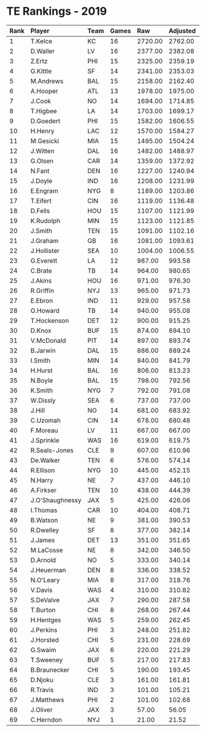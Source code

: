 # TE Rankings - 2019

| Rank | Player          | Team | Games | Raw     | Adjusted | Difficulty | Avg/Game | Typical | Consistency | Trend    |
| :----| :---------------| :----| :-----| :-------| :--------| :----------| :--------| :-------| :-----------| :--------|
| 1    | T.Kelce         | KC   | 16    | 2720.00 | 2762.00  | 1.015      | 170.00   | 175.50  | 8/2/6       | +66.1%   |
| 2    | D.Waller        | LV   | 16    | 2377.00 | 2382.08  | 1.002      | 148.56   | 135.50  | 6/4/6       | +109.1%  |
| 3    | Z.Ertz          | PHI  | 15    | 2325.00 | 2359.19  | 1.015      | 155.00   | 138.50  | 7/1/7       | +146.6%  |
| 4    | G.Kittle        | SF   | 14    | 2341.00 | 2353.03  | 1.005      | 167.21   | 165.00  | 6/1/7       | +85.5%   |
| 5    | M.Andrews       | BAL  | 15    | 2158.00 | 2162.40  | 1.002      | 143.87   | 147.50  | 7/1/7       | +169.4%  |
| 6    | A.Hooper        | ATL  | 13    | 1978.00 | 1975.00  | 0.998      | 152.15   | 149.00  | 6/1/6       | +104.1%  |
| 7    | J.Cook          | NO   | 14    | 1694.00 | 1714.85  | 1.012      | 121.00   | 107.50  | 5/1/8       | +121.4%  |
| 8    | T.Higbee        | LA   | 14    | 1703.00 | 1699.17  | 0.998      | 121.64   | 133.50  | 9/0/5       | +275.7%  |
| 9    | D.Goedert       | PHI  | 15    | 1582.00 | 1606.55  | 1.016      | 105.47   | 105.50  | 6/0/9       | +125.0%  |
| 10   | H.Henry         | LAC  | 12    | 1570.00 | 1584.27  | 1.009      | 130.83   | 137.50  | 6/2/4       | +106.0%  |
| 11   | M.Gesicki       | MIA  | 15    | 1495.00 | 1504.24  | 1.006      | 99.67    | 89.50   | 8/0/7       | +204.2%  |
| 12   | J.Witten        | DAL  | 16    | 1482.00 | 1488.97  | 1.005      | 92.62    | 93.50   | 6/4/6       | +92.9%   |
| 13   | G.Olsen         | CAR  | 14    | 1359.00 | 1372.92  | 1.010      | 97.07    | 79.00   | 6/1/7       | +223.4%  |
| 14   | N.Fant          | DEN  | 16    | 1227.00 | 1240.94  | 1.011      | 76.69    | 70.50   | 8/1/7       | +257.8%  |
| 15   | J.Doyle         | IND  | 16    | 1208.00 | 1231.99  | 1.020      | 75.50    | 77.00   | 10/0/6      | +183.5%  |
| 16   | E.Engram        | NYG  | 8     | 1189.00 | 1203.86  | 1.012      | 148.62   | 177.50  | 6/0/2       | INACTIVE |
| 17   | T.Eifert        | CIN  | 16    | 1119.00 | 1136.48  | 1.016      | 69.94    | 66.50   | 9/0/7       | +179.3%  |
| 18   | D.Fells         | HOU  | 15    | 1107.00 | 1121.99  | 1.014      | 73.80    | 82.00   | 10/0/5      | +378.9%  |
| 19   | K.Rudolph       | MIN  | 15    | 1123.00 | 1121.85  | 0.999      | 74.87    | 86.00   | 10/0/5      | +419.1%  |
| 20   | J.Smith         | TEN  | 15    | 1091.00 | 1102.16  | 1.010      | 72.73    | 67.00   | 8/0/7       | +448.9%  |
| 21   | J.Graham        | GB   | 16    | 1081.00 | 1093.61  | 1.012      | 67.56    | 64.50   | 9/0/7       | +319.7%  |
| 22   | J.Hollister     | SEA  | 10    | 1004.00 | 1006.55  | 1.003      | 100.40   | 89.00   | 6/0/4       | +147.4%  |
| 23   | G.Everett       | LA   | 12    | 987.00  | 993.58   | 1.007      | 82.25    | 99.50   | 8/0/4       | +384.0%  |
| 24   | C.Brate         | TB   | 14    | 964.00  | 980.65   | 1.017      | 68.86    | 74.00   | 8/1/5       | +335.6%  |
| 25   | J.Akins         | HOU  | 16    | 971.00  | 976.30   | 1.005      | 60.69    | 51.50   | 8/1/7       | +208.0%  |
| 26   | R.Griffin       | NYJ  | 13    | 965.00  | 971.73   | 1.007      | 74.23    | 63.00   | 7/0/6       | INACTIVE |
| 27   | E.Ebron         | IND  | 11    | 929.00  | 957.58   | 1.031      | 84.45    | 79.50   | 5/1/5       | INACTIVE |
| 28   | O.Howard        | TB   | 14    | 940.00  | 955.08   | 1.016      | 67.14    | 63.00   | 5/2/7       | +322.2%  |
| 29   | T.Hockenson     | DET  | 12    | 900.00  | 915.25   | 1.017      | 75.00    | 62.50   | 5/0/7       | INACTIVE |
| 30   | D.Knox          | BUF  | 15    | 874.00  | 894.10   | 1.023      | 58.27    | 62.00   | 11/0/4      | +215.0%  |
| 31   | V.McDonald      | PIT  | 14    | 897.00  | 893.74   | 0.996      | 64.07    | 46.00   | 5/0/9       | +223.1%  |
| 32   | B.Jarwin        | DAL  | 15    | 886.00  | 889.24   | 1.004      | 59.07    | 57.50   | 7/1/7       | +196.3%  |
| 33   | I.Smith         | MIN  | 14    | 840.00  | 841.79   | 1.002      | 60.00    | 58.50   | 7/1/6       | +198.1%  |
| 34   | H.Hurst         | BAL  | 16    | 806.00  | 813.23   | 1.009      | 50.38    | 47.50   | 9/0/7       | +169.7%  |
| 35   | N.Boyle         | BAL  | 15    | 798.00  | 792.56   | 0.993      | 53.20    | 52.50   | 9/0/6       | +297.4%  |
| 36   | K.Smith         | NYG  | 7     | 792.00  | 791.08   | 0.999      | 113.14   | 117.50  | 3/0/4       | +307.9%  |
| 37   | W.Dissly        | SEA  | 6     | 737.00  | 737.00   | 1.000      | 122.83   | 106.50  | 2/0/4       | INACTIVE |
| 38   | J.Hill          | NO   | 14    | 681.00  | 683.92   | 1.004      | 48.64    | 46.50   | 7/0/7       | +377.1%  |
| 39   | C.Uzomah        | CIN  | 14    | 678.00  | 680.48   | 1.004      | 48.43    | 56.00   | 10/0/4      | +811.9%  |
| 40   | F.Moreau        | LV   | 11    | 667.00  | 667.00   | 1.000      | 60.64    | 60.50   | 5/0/6       | INACTIVE |
| 41   | J.Sprinkle      | WAS  | 16    | 619.00  | 619.75   | 1.001      | 38.69    | 38.00   | 8/2/6       | +125.8%  |
| 42   | R.Seals-Jones   | CLE  | 9     | 607.00  | 610.96   | 1.007      | 67.44    | 83.50   | 6/0/3       | +544.8%  |
| 43   | De.Walker       | TEN  | 6     | 576.00  | 574.14   | 0.997      | 96.00    | 85.50   | 2/2/2       | INACTIVE |
| 44   | R.Ellison       | NYG  | 10    | 445.00  | 452.15   | 1.016      | 44.50    | 44.50   | 5/0/5       | INACTIVE |
| 45   | N.Harry         | NE   | 7     | 437.00  | 446.10   | 1.021      | 62.43    | 54.50   | 2/1/4       | +234.7%  |
| 46   | A.Firkser       | TEN  | 10    | 438.00  | 444.39   | 1.015      | 43.80    | 38.50   | 5/1/4       | +297.7%  |
| 47   | J.O'Shaughnessy | JAX  | 5     | 425.00  | 426.06   | 1.002      | 85.00    | 86.00   | 2/1/2       | INACTIVE |
| 48   | I.Thomas        | CAR  | 10    | 404.00  | 408.71   | 1.012      | 40.40    | 26.00   | 5/0/5       | +1296.3% |
| 49   | B.Watson        | NE   | 9     | 381.00  | 390.53   | 1.025      | 42.33    | 40.50   | 5/0/4       | +221.1%  |
| 50   | R.Dwelley       | SF   | 8     | 377.00  | 382.14   | 1.014      | 47.12    | 46.00   | 5/0/3       | +792.1%  |
| 51   | J.James         | DET  | 13    | 351.00  | 351.65   | 1.002      | 27.00    | 24.00   | 5/2/6       | +176.8%  |
| 52   | M.LaCosse       | NE   | 8     | 342.00  | 346.50   | 1.013      | 42.75    | 46.50   | 5/0/3       | +82.6%   |
| 53   | D.Arnold        | NO   | 5     | 333.00  | 340.14   | 1.021      | 66.60    | 52.00   | 2/1/2       | N/A      |
| 54   | J.Heuerman      | DEN  | 8     | 336.00  | 338.52   | 1.008      | 42.00    | 51.50   | 5/1/2       | +129.4%  |
| 55   | N.O'Leary       | MIA  | 8     | 317.00  | 318.76   | 1.006      | 39.62    | 48.50   | 6/0/2       | INACTIVE |
| 56   | V.Davis         | WAS  | 4     | 310.00  | 310.82   | 1.003      | 77.50    | 110.00  | 3/0/1       | INACTIVE |
| 57   | S.DeValve       | JAX  | 7     | 290.00  | 287.58   | 0.992      | 41.43    | 51.00   | 5/0/2       | +330.8%  |
| 58   | T.Burton        | CHI  | 8     | 268.00  | 267.44   | 0.998      | 33.50    | 39.50   | 4/1/3       | INACTIVE |
| 59   | H.Hentges       | WAS  | 5     | 259.00  | 262.45   | 1.013      | 51.80    | 58.50   | 3/0/2       | N/A      |
| 60   | J.Perkins       | PHI  | 3     | 248.00  | 251.82   | 1.015      | 82.67    | 82.67   | 1/0/2       | N/A      |
| 61   | J.Horsted       | CHI  | 5     | 231.00  | 228.69   | 0.990      | 46.20    | 52.50   | 3/0/2       | N/A      |
| 62   | G.Swaim         | JAX  | 6     | 220.00  | 221.29   | 1.006      | 36.67    | 36.00   | 3/0/3       | INACTIVE |
| 63   | T.Sweeney       | BUF  | 5     | 217.00  | 217.83   | 1.004      | 43.40    | 31.50   | 3/0/2       | N/A      |
| 64   | B.Braunecker    | CHI  | 5     | 190.00  | 193.45   | 1.018      | 38.00    | 37.00   | 2/1/2       | INACTIVE |
| 65   | D.Njoku         | CLE  | 3     | 161.00  | 161.81   | 1.005      | 53.67    | 53.67   | 2/0/1       | INACTIVE |
| 66   | R.Travis        | IND  | 3     | 101.00  | 105.21   | 1.042      | 33.67    | 33.67   | 1/1/1       | N/A      |
| 67   | J.Matthews      | PHI  | 2     | 101.00  | 102.68   | 1.017      | 50.50    | 50.50   | 1/0/1       | INACTIVE |
| 68   | J.Oliver        | JAX  | 3     | 57.00   | 56.05    | 0.983      | 19.00    | 19.00   | 1/1/1       | INACTIVE |
| 69   | C.Herndon       | NYJ  | 1     | 21.00   | 21.52    | 1.025      | 21.00    | 21.00   | 0/1/0       | INACTIVE |


